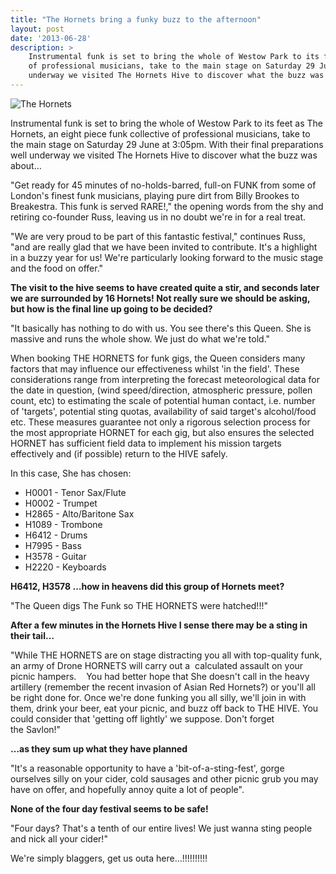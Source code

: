 ```yaml
---
title: "The Hornets bring a funky buzz to the afternoon"
layout: post
date: '2013-06-28'
description: >
    Instrumental funk is set to bring the whole of Westow Park to its feet as The Hornets, an eight piece funk collective
    of professional musicians, take to the main stage on Saturday 29 June at 3:05pm. With their final preparations well
    underway we visited The Hornets Hive to discover what the buzz was about.
---
```


<img src="/images/blog/2013-06-28-the-hornets.jpg" alt="The Hornets" class="right" />

Instrumental funk is set to bring the whole of Westow Park to its feet as The Hornets, an eight piece funk collective
of professional musicians, take to the main stage on Saturday 29 June at 3:05pm. With their final preparations well
 underway we visited The Hornets Hive to discover what the buzz was about…

"Get ready for 45 minutes of no-holds-barred, full-on FUNK from some of London's finest funk musicians, playing pure
dirt from Billy Brookes to Breakestra. This funk is served RARE!," the opening words from the shy and retiring co-founder
Russ, leaving us in no doubt we're in for a real treat.

"We are very proud to be part of this fantastic festival," continues Russ, "and are really glad that we have been invited
to contribute. It's a highlight in a buzzy year for us! We're particularly looking forward to the music stage and
the food on offer."

**The visit to the hive seems to have created quite a stir, and seconds later we are surrounded by 16 Hornets! Not
really sure we should be asking, but how is the final line up going to be decided?**

"It basically has nothing to do with us. You see there's this Queen. She is massive and runs the whole show. We
just do what we're told." 

When booking THE HORNETS for funk gigs, the Queen considers many factors that may influence our effectiveness
whilst 'in the field'. These considerations range from interpreting the forecast meteorological data for the date
in question, (wind speed/direction, atmospheric pressure, pollen count, etc) to estimating the scale of potential
human contact, i.e. number of 'targets', potential sting quotas, availability of said target's alcohol/food etc.
These measures guarantee not only a rigorous selection process for the most appropriate HORNET for each gig, but
also ensures the selected HORNET has sufficient field data to implement his mission targets effectively and (if possible)
return to the HIVE safely.

In this case, She has chosen:

* H0001 - Tenor Sax/Flute
* H0002 - Trumpet 
* H2865 - Alto/Baritone Sax
* H1089 - Trombone
* H6412 - Drums
* H7995 - Bass
* H3578 - Guitar
* H2220 - Keyboards

**H6412, H3578 &hellip;how in heavens did this group of Hornets meet?**

"The Queen digs The Funk so THE HORNETS were hatched!!!"

**After a few minutes in the Hornets Hive I sense there may be a sting in their tail&hellip;**

"While THE HORNETS are on stage distracting you all with top-quality funk, an army of Drone HORNETS will carry out a 
calculated assault on your picnic hampers. 
 
You had better hope that She doesn't call in the heavy artillery (remember the recent invasion of Asian Red Hornets?)
or you'll all be right done for. Once we're done funking you all silly, we'll join in with them, drink your beer, eat
your picnic, and buzz off back to THE HIVE. You could consider that 'getting off lightly' we suppose. Don't forget
the Savlon!"

**&hellip;as they sum up what they have planned**

"It's a reasonable opportunity to have a 'bit-of-a-sting-fest', gorge ourselves silly on your cider, cold sausages
and other picnic grub you may have on offer, and hopefully annoy quite a lot of people". 

**None of the four day festival seems to be safe!**

"Four days? That's a tenth of our entire lives! We just wanna sting people and nick all your cider!"

We're simply blaggers, get us outa here&hellip;!!!!!!!!!!




